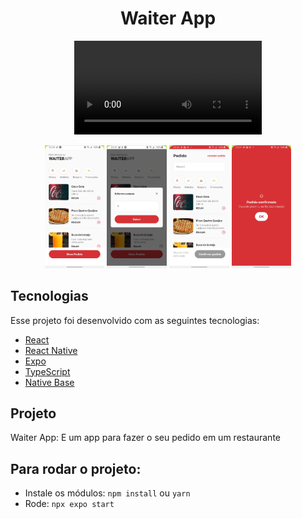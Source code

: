 <h1 align="center">Waiter App</h1>

<p align="center">
  <video src="./.screens/video.mp4"/>
</p>

<p align="center">
  <img alt="Waiter App" src="./.screens/home.jpg" width="19%">
  <img alt="Waiter App" src="./.screens/table.jpg" width="19%">
  <img alt="Waiter App" src="./.screens/empty.jpg" width="19%">
  <img alt="Waiter App" src="./.screens/order.jpg" width="19%"/>
</p>

## Tecnologias

Esse projeto foi desenvolvido com as seguintes tecnologias:

- [React](https://reactjs.org)
- [React Native](https://reactnative.dev)
- [Expo](https://expo.io)
- [TypeScript](https://www.typescriptlang.org)
- [Native Base](https://docs.nativebase.io/)

## Projeto

Waiter App: E um app para fazer o seu pedido em um restaurante

## Para rodar o projeto:

- Instale os módulos: `npm install` ou `yarn`
- Rode: `npx expo start`
